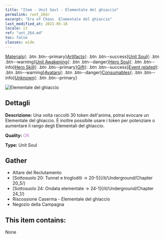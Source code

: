 ```yaml
---
title: "Item - Unit Soul - Elementale del ghiaccio"
permalink: /unt_264/
excerpt: "Era of Chaos  Elementale del ghiaccio"
last_modified_at: 2021-05-18
locale: it
ref: "unt_264.md"
toc: false
classes: wide
---
```

 [Materials](/ItemsIT/){: .btn .btn--primary}[Artifacts](/ItemsIT/Artifacts/){: .btn .btn--success}[Unit Soul](/ItemsIT/UnitSoul/){: .btn .btn--warning}[Unit Awakening](/ItemsIT/UnitAwakening/){: .btn .btn--danger}[Hero Soul](/ItemsIT/HeroSoul/){: .btn .btn--info}[Hero Skill](/ItemsIT/HeroSkill/){: .btn .btn--primary}[Gift](/ItemsIT/Gift/){: .btn .btn--success}[Event related](/ItemsIT/Events/){: .btn .btn--warning}[Avatars](/ItemsIT/Avatars/){: .btn .btn--danger}[Consumables](/ItemsIT/Consumables/){: .btn .btn--info}[Unknown](/ItemsIT/Unknown/){: .btn .btn--primary}

 ![Elementale del ghiaccio](/images/u/ti_bingyuansu2.jpg)

## Dettagli
 **Descrizione:** Una volta raccolti 30 token dell'anima, potrai evocare un Elementale del ghiaccio. È inoltre possibile usare i token per potenziare o aumentare il rango degli Elementali del ghiaccio.

 **Quality:** <span style="color: #DA70D6">OK</span>

 **Type:** Unit Soul

## Gather

*    Altare del Reclutamento 
*    [Sottosuolo 20: Tunnel e trogloditi -> 20-5](/it/Underground/Chapter 20_5/) 
*    [Sottosuolo 24: Ondata elementale -> 24-1](/it/Underground/Chapter 24_1/) 
*    Riscossione Caserma - Elementale del ghiaccio 
*    Negozio della Campagna 

## This item contains:

  None

